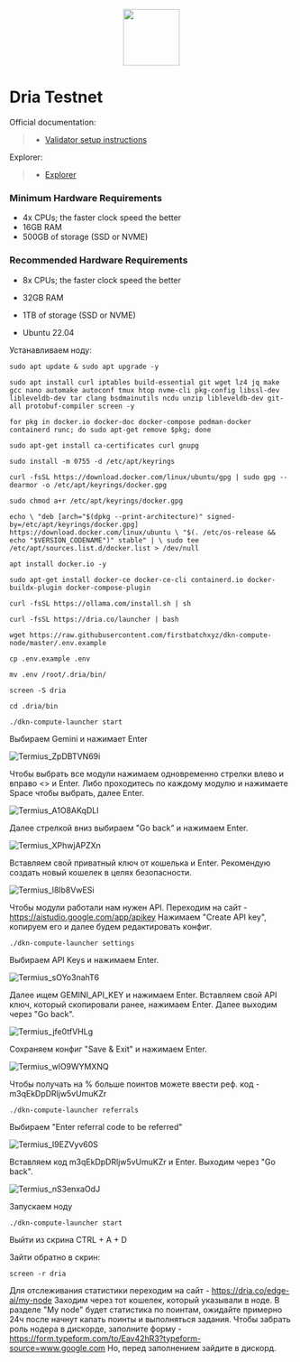 <p align="center">
  <img height="100" height="auto" src="https://github.com/user-attachments/assets/aa5c6cd4-6806-4f29-bb68-3508b10f75b5">
</p>

# Dria Testnet

Official documentation:
>- [Validator setup instructions](https://docs.dria.co/)

Explorer:
>- [Explorer](https://dria.co/edge-ai/my-node)

### Minimum Hardware Requirements
 - 4x CPUs; the faster clock speed the better
 - 16GB RAM
 - 500GB of storage (SSD or NVME)

### Recommended Hardware Requirements 
 - 8x CPUs; the faster clock speed the better
 - 32GB RAM
 - 1TB of storage (SSD or NVME)

 - Ubuntu 22.04

Устанавливаем ноду:

``sudo apt update & sudo apt upgrade -y``

``sudo apt install curl iptables build-essential git wget lz4 jq make gcc nano automake autoconf tmux htop nvme-cli pkg-config libssl-dev libleveldb-dev tar clang bsdmainutils ncdu unzip libleveldb-dev git-all protobuf-compiler screen -y``

``for pkg in docker.io docker-doc docker-compose podman-docker containerd runc; do sudo apt-get remove $pkg; done``

``sudo apt-get install ca-certificates curl gnupg``

``sudo install -m 0755 -d /etc/apt/keyrings``

``curl -fsSL https://download.docker.com/linux/ubuntu/gpg | sudo gpg --dearmor -o /etc/apt/keyrings/docker.gpg``

``sudo chmod a+r /etc/apt/keyrings/docker.gpg``

``echo \
  "deb [arch="$(dpkg --print-architecture)" signed-by=/etc/apt/keyrings/docker.gpg] https://download.docker.com/linux/ubuntu \
  "$(. /etc/os-release && echo "$VERSION_CODENAME")" stable" | \
  sudo tee /etc/apt/sources.list.d/docker.list > /dev/null``

``apt install docker.io -y``

``sudo apt-get install docker-ce docker-ce-cli containerd.io docker-buildx-plugin docker-compose-plugin``

``curl -fsSL https://ollama.com/install.sh | sh``

``curl -fsSL https://dria.co/launcher | bash``

``wget https://raw.githubusercontent.com/firstbatchxyz/dkn-compute-node/master/.env.example``

``cp .env.example .env``

``mv .env /root/.dria/bin/``

``screen -S dria``

``cd .dria/bin``

``./dkn-compute-launcher start``

Выбираем Gemini и нажимает Enter

![Termius_ZpDBTVN69i](https://github.com/user-attachments/assets/a8e86bc4-bf56-4ea0-a8d2-6f1d4598fad2)

Чтобы выбрать все модули нажимаем одновременно стрелки влево и вправо <> и Enter. Либо проходитесь по каждому модулю и нажимаете Space чтобы выбрать, далее Enter.

![Termius_A1O8AKqDLl](https://github.com/user-attachments/assets/01feedeb-91fe-439c-8459-7a9cb982689e)

Далее стрелкой вниз выбираем "Go back" и нажимаем Enter.

![Termius_XPhwjAPZXn](https://github.com/user-attachments/assets/14712fea-048b-4484-ae5d-506b98551a3c)

Вставляем свой приватный ключ от кошелька и Enter. Рекомендую создать новый кошелек в целях безопасности.

![Termius_l8lb8VwESi](https://github.com/user-attachments/assets/e77d5048-8f8a-4f15-b7e7-9981a75ef196)

Чтобы модули работали нам нужен API. Переходим на сайт - https://aistudio.google.com/app/apikey Нажимаем "Create API key", копируем его и далее будем редактировать конфиг.

``./dkn-compute-launcher settings``

Выбираем API Keys и нажимаем Enter.

![Termius_sOYo3nahT6](https://github.com/user-attachments/assets/a40f3dc3-e0ec-40a1-8799-7c5744f98bf2)

Далее ищем GEMINI_API_KEY и нажимаем Enter. Вставляем свой API ключ, который скопировали ранее, нажимаем Enter. Далее выходим через "Go back".

![Termius_jfe0tfVHLg](https://github.com/user-attachments/assets/b491995e-fde3-4eb7-8904-9682b999e779)

Сохраняем конфиг "Save & Exit" и нажимаем Enter.

![Termius_wlO9WYMXNQ](https://github.com/user-attachments/assets/216fda0d-ad6c-4a9e-85ee-1afad7d0a8cf)

Чтобы получать на % больше поинтов можете ввести реф. код - m3qEkDpDRljw5vUmuKZr

``./dkn-compute-launcher referrals``

Выбираем "Enter referral code to be referred"

![Termius_I9EZVyv60S](https://github.com/user-attachments/assets/da395ebf-b803-4450-b5b4-cca2b7d8848c)

Вставляем код m3qEkDpDRljw5vUmuKZr и Enter. Выходим через "Go back".

![Termius_nS3enxaOdJ](https://github.com/user-attachments/assets/1031db03-8497-4cda-8d7d-65016cf07e4c)

Запускаем ноду

``./dkn-compute-launcher start``

Выйти из скрина CTRL + A + D

Зайти обратно в скрин:

``screen -r dria``

Для отслеживания статистики переходим на сайт - https://dria.co/edge-ai/my-node Заходим через тот кошелек, который указывали в ноде. В разделе "My node" будет статистика по поинтам, ожидайте примерно 24ч после начнут капать поинты и выполняться задания. Чтобы забрать роль нодера в дискорде, заполните форму - https://form.typeform.com/to/Eav42hR3?typeform-source=www.google.com Но, перед заполнением зайдите в дискорд.
